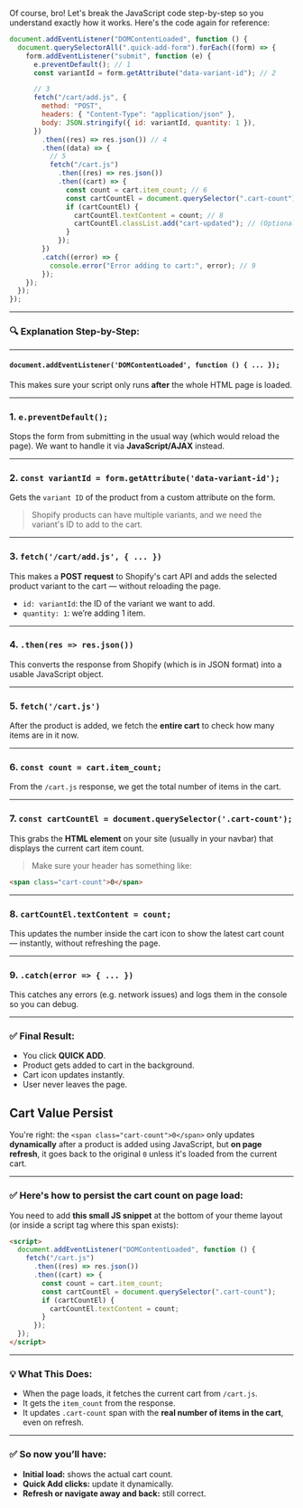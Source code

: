 <!-- Cart Page Functionality For bBest Seller -->

Of course, bro! Let's break the JavaScript code step-by-step so you understand exactly how it works. Here's the code again for reference:

```js
document.addEventListener("DOMContentLoaded", function () {
  document.querySelectorAll(".quick-add-form").forEach((form) => {
    form.addEventListener("submit", function (e) {
      e.preventDefault(); // 1
      const variantId = form.getAttribute("data-variant-id"); // 2

      // 3
      fetch("/cart/add.js", {
        method: "POST",
        headers: { "Content-Type": "application/json" },
        body: JSON.stringify({ id: variantId, quantity: 1 }),
      })
        .then((res) => res.json()) // 4
        .then((data) => {
          // 5
          fetch("/cart.js")
            .then((res) => res.json())
            .then((cart) => {
              const count = cart.item_count; // 6
              const cartCountEl = document.querySelector(".cart-count"); // 7
              if (cartCountEl) {
                cartCountEl.textContent = count; // 8
                cartCountEl.classList.add("cart-updated"); // (Optional) animate
              }
            });
        })
        .catch((error) => {
          console.error("Error adding to cart:", error); // 9
        });
    });
  });
});
```

---

### 🔍 Explanation Step-by-Step:

---

#### `document.addEventListener('DOMContentLoaded', function () { ... });`

This makes sure your script only runs **after** the whole HTML page is loaded.

---

### 1. `e.preventDefault();`

Stops the form from submitting in the usual way (which would reload the page). We want to handle it via **JavaScript/AJAX** instead.

---

### 2. `const variantId = form.getAttribute('data-variant-id');`

Gets the `variant ID` of the product from a custom attribute on the form.

> Shopify products can have multiple variants, and we need the variant's ID to add to the cart.

---

### 3. `fetch('/cart/add.js', { ... })`

This makes a **POST request** to Shopify's cart API and adds the selected product variant to the cart — without reloading the page.

- `id: variantId`: the ID of the variant we want to add.
- `quantity: 1`: we’re adding 1 item.

---

### 4. `.then(res => res.json())`

This converts the response from Shopify (which is in JSON format) into a usable JavaScript object.

---

### 5. `fetch('/cart.js')`

After the product is added, we fetch the **entire cart** to check how many items are in it now.

---

### 6. `const count = cart.item_count;`

From the `/cart.js` response, we get the total number of items in the cart.

---

### 7. `const cartCountEl = document.querySelector('.cart-count');`

This grabs the **HTML element** on your site (usually in your navbar) that displays the current cart item count.

> Make sure your header has something like:

```html
<span class="cart-count">0</span>
```

---

### 8. `cartCountEl.textContent = count;`

This updates the number inside the cart icon to show the latest cart count — instantly, without refreshing the page.

---

### 9. `.catch(error => { ... })`

This catches any errors (e.g. network issues) and logs them in the console so you can debug.

---

### ✅ Final Result:

- You click **QUICK ADD**.
- Product gets added to cart in the background.
- Cart icon updates instantly.
- User never leaves the page.

<!-- Value persit -->

## Cart Value Persist

You're right: the `<span class="cart-count">0</span>` only updates **dynamically** after a product is added using JavaScript, but **on page refresh**, it goes back to the original `0` unless it's loaded from the current cart.

---

### ✅ Here's how to **persist the cart count on page load**:

You need to add **this small JS snippet** at the bottom of your theme layout (or inside a script tag where this span exists):

```html
<script>
  document.addEventListener("DOMContentLoaded", function () {
    fetch("/cart.js")
      .then((res) => res.json())
      .then((cart) => {
        const count = cart.item_count;
        const cartCountEl = document.querySelector(".cart-count");
        if (cartCountEl) {
          cartCountEl.textContent = count;
        }
      });
  });
</script>
```

---

### 💡 What This Does:

- When the page loads, it fetches the current cart from `/cart.js`.
- It gets the `item_count` from the response.
- It updates `.cart-count` span with the **real number of items in the cart**, even on refresh.

---

### ✅ So now you’ll have:

- **Initial load:** shows the actual cart count.
- **Quick Add clicks:** update it dynamically.
- **Refresh or navigate away and back:** still correct.
